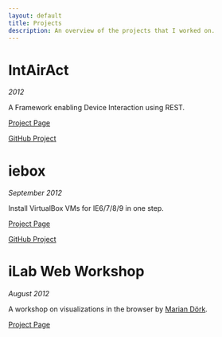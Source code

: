 ```yaml
---
layout: default
title: Projects
description: An overview of the projects that I worked on.
---
```

# IntAirAct

*2012*

A Framework enabling Device Interaction using REST.

[Project Page](intairact.html)

[GitHub Project](https://github.com/ase-lab/IntAirAct)

# iebox

*September 2012*

Install VirtualBox VMs for IE6/7/8/9 in one step.

[Project Page](iebox.html)

[GitHub Project](https://github.com/ArloL/iebox)

# iLab Web Workshop

*August 2012*

A workshop on visualizations in the browser by [Marian Dörk](http://mariandoerk.de/).

[Project Page](ilabwebworkshop)
